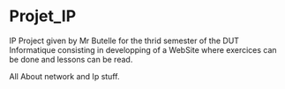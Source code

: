 # Projet_IP
IP Project given by Mr Butelle for the thrid semester of the DUT Informatique consisting in developping of a WebSite where
exercices can be done and lessons can be read.

All About network and Ip stuff.
